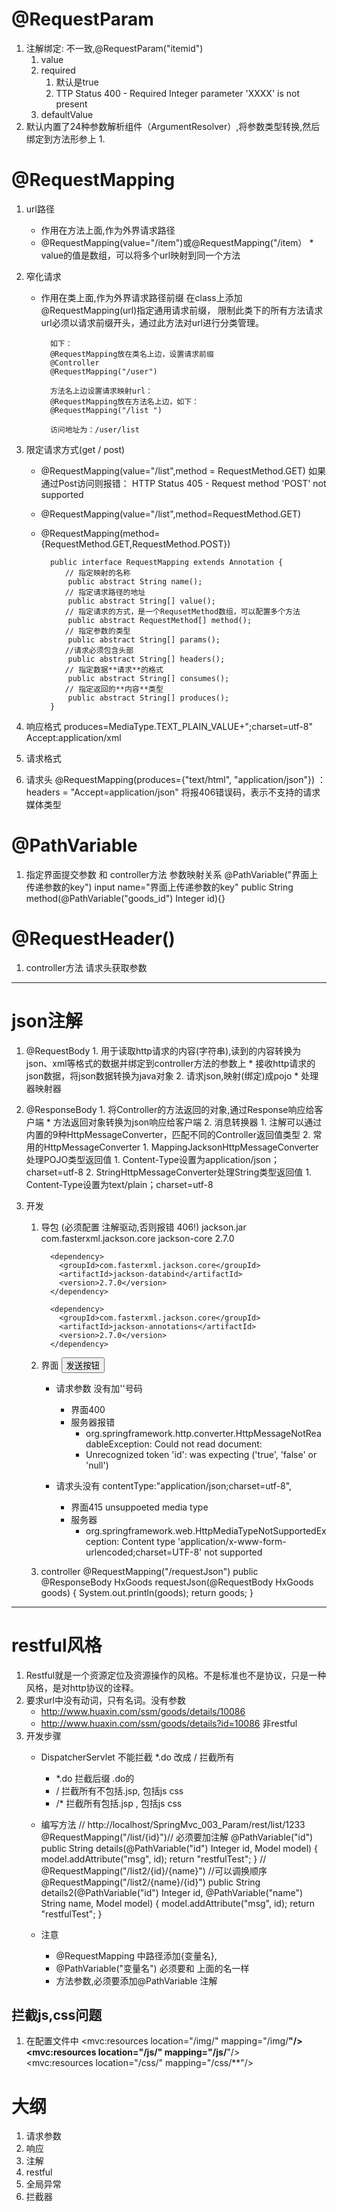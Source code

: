 # @RequestParam  #
1.  注解绑定: 不一致,@RequestParam("itemid") 	
	1. value
	2. required
		1. 默认是true
		2. TTP Status 400 - Required Integer parameter 'XXXX' is not present
	3. defaultValue
2. 默认内置了24种参数解析组件（ArgumentResolver）,将参数类型转换,然后绑定到方法形参上
	1. 


# @RequestMapping #
1. url路径
	* 作用在方法上面,作为外界请求路径
	* @RequestMapping(value="/item")或@RequestMapping("/item）
			* value的值是数组，可以将多个url映射到同一个方法
2. 窄化请求
	* 作用在类上面,作为外界请求路径前缀
			在class上添加@RequestMapping(url)指定通用请求前缀， 限制此类下的所有方法请求url必须以请求前缀开头，通过此方法对url进行分类管理。

			如下：
			@RequestMapping放在类名上边，设置请求前缀 
			@Controller
			@RequestMapping("/user")
			
			方法名上边设置请求映射url：
			@RequestMapping放在方法名上边，如下：
			@RequestMapping("/list ")
			
			访问地址为：/user/list

3. 限定请求方式(get  /   post)
	* @RequestMapping(value="/list",method = RequestMethod.GET)
			如果通过Post访问则报错：
					HTTP Status 405 - Request method 'POST' not supported
	* @RequestMapping(value="/list",method=RequestMethod.GET)
	* @RequestMapping(method={RequestMethod.GET,RequestMethod.POST})

			public interface RequestMapping extends Annotation {
			　　// 指定映射的名称
			    public abstract String name();
			　　// 指定请求路径的地址
			    public abstract String[] value();
			　　// 指定请求的方式，是一个RequsetMethod数组，可以配置多个方法
			    public abstract RequestMethod[] method();
			　　// 指定参数的类型
			    public abstract String[] params();
			　　//请求必须包含头部　　　
			    public abstract String[] headers();
			　　// 指定数据**请求**的格式
			    public abstract String[] consumes();
			　　// 指定返回的**内容**类型
			    public abstract String[] produces();
			}

4. 响应格式
		produces=MediaType.TEXT_PLAIN_VALUE+";charset=utf-8"
		Accept:application/xml		
		
5. 请求格式

6. 请求头
		@RequestMapping(produces={"text/html", "application/json"}) ：
		headers = "Accept=application/json"
		将报406错误码，表示不支持的请求媒体类型

# @PathVariable #
1. 指定界面提交参数 和 controller方法 参数映射关系
		@PathVariable("界面上传递参数的key") 
		input name="界面上传递参数的key"
		public String method(@PathVariable("goods_id") Integer id){}


# @RequestHeader() #
1. controller方法 请求头获取参数


----------
# json注解 #
1. @RequestBody
		1. 用于读取http请求的内容(字符串),读到的内容转换为json、xml等格式的数据并绑定到controller方法的参数上
			* 接收http请求的json数据，将json数据转换为java对象
		2. 请求json,映射(绑定)成pojo
			* 处理器映射器

2. @ResponseBody
		1. 将Controller的方法返回的对象,通过Response响应给客户端
			* 方法返回对象转换为json响应给客户端
		2. 消息转换器
			1. 注解可以通过内置的9种HttpMessageConverter，匹配不同的Controller返回值类型
			2. 常用的HttpMessageConverter
				1. MappingJacksonHttpMessageConverter	处理POJO类型返回值
					1. Content-Type设置为application/json；charset=utf-8
				2. StringHttpMessageConverter处理String类型返回值
					1. Content-Type设置为text/plain；charset=utf-8

3. 开发
	1. 导包 (必须配置 注解驱动,否则报错 406!)
		jackson.jar
		  	 <dependency>
		       <groupId>com.fasterxml.jackson.core</groupId>
		       <artifactId>jackson-core</artifactId>
		       <version>2.7.0</version>
		     </dependency>
	
		     <dependency>
		       <groupId>com.fasterxml.jackson.core</groupId>
		       <artifactId>jackson-databind</artifactId>
		       <version>2.7.0</version>
		     </dependency>

		     <dependency>
		       <groupId>com.fasterxml.jackson.core</groupId>
		       <artifactId>jackson-annotations</artifactId>
		       <version>2.7.0</version>
		     </dependency>
	2. 界面
			<script type="text/javascript" src="${pageContext.request.contextPath }/js/jquery-3.2.1.min.js" ></script>
				<script type="text/javascript">
					function sendJson()
					{
						$.ajax({
							 url: "${pageContext.request.contextPath }/requestJson.do",
						   	type:"post"  ,
						   	//必须要加引号
						   //	data: '{"id":1,"name":"xx"}',
						    data: {"id":1,"name":"xx"},
						   	dateType:"json",
						   	contentType:"application/json;charset=utf-8",
						   	success: function(result){
						   		alert(result);
						   		alert(result.id);
						   	  }
						});
					}
				</script>
			<button onclick="sendJson()" value="发送按钮">发送按钮 </button>
					
		* 请求参数 没有加''号码
			* 界面400
			* 服务器报错
				* org.springframework.http.converter.HttpMessageNotReadableException: Could not read document: 
				* Unrecognized token 'id': was expecting ('true', 'false' or 'null')

		* 请求头没有   contentType:"application/json;charset=utf-8",
			* 界面415 unsuppoeted media type
			* 服务器
				* org.springframework.web.HttpMediaTypeNotSupportedException: Content type 'application/x-www-form-urlencoded;charset=UTF-8' not supported
	3. controller
			@RequestMapping("/requestJson")
			public @ResponseBody HxGoods requestJson(@RequestBody HxGoods goods) {
				System.out.println(goods);
				return goods;
			}
	




----------
# restful风格 #
1. Restful就是一个资源定位及资源操作的风格。不是标准也不是协议，只是一种风格，是对http协议的诠释。
2. 要求url中没有动词，只有名词。没有参数
	* http://www.huaxin.com/ssm/goods/details/10086
	* http://www.huaxin.com/ssm/goods/details?id=10086  非restful
3. 开发步骤
	* DispatcherServlet 不能拦截 *.do  改成 / 拦截所有
		* *.do	拦截后缀 .do的
		* /		拦截所有不包括.jsp, 包括js css
		* /*	拦截所有包括.jsp  , 包括js css

	* 编写方法
			// http://localhost/SpringMvc_003_Param/rest/list/1233
			@RequestMapping("/list/{id}")// 必须要加注解 @PathVariable("id")
			public String details(@PathVariable("id") Integer id, Model model) {
				model.addAttribute("msg", id);
				return "restfulTest";
			}
		//	@RequestMapping("/list2/{id}/{name}")  //可以调换顺序 
			@RequestMapping("/list2/{name}/{id}")
			public String details2(@PathVariable("id") Integer id,
					@PathVariable("name") String name, Model model) {
				model.addAttribute("msg", id);
				return "restfulTest";
			}
	* 注意
		* @RequestMapping 中路径添加{变量名},
		* @PathVariable("变量名") 必须要和 上面的名一样
		* 方法参数,必须要添加@PathVariable 注解


## 拦截js,css问题 ##
1. 在配置文件中
		<!--  
			静态资源的访问
			location元素表示webapp目录下的js包下的所有文件；
			mapping元素表示以/js开头的所有请求路径，如/js/a 或者/js/a/b；
		-->
		 <mvc:resources location="/img/" mapping="/img/**"/>   
		 <mvc:resources location="/js/" mapping="/js/**"/>    
		 <mvc:resources location="/css/" mapping="/css/**"/>


# 大纲 #
1. 请求参数
2. 响应
3. 注解
4. restful
5. 全局异常
6. 拦截器